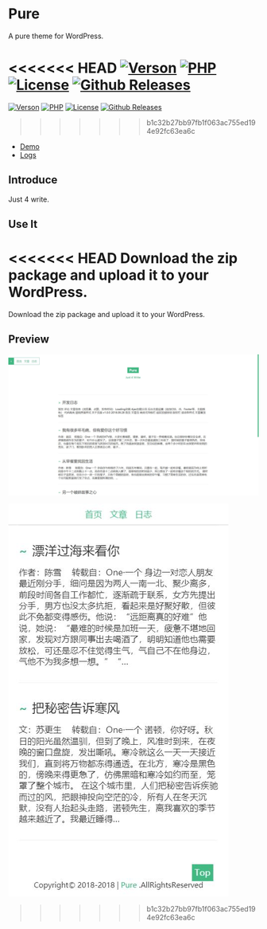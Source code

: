 # Pure

A pure theme for WordPress.

<<<<<<< HEAD
[![Verson](https://img.shields.io/badge/Release-1.2.0-orange.svg)](https://github.com/izhaoo/pure)
[![PHP](https://img.shields.io/badge/PHP-7.2-blue.svg)](http://www.php.net/ChangeLog-7.php)
[![License](https://img.shields.io/badge/License-MIT-red.svg)](https://mit-license.org/)
[![Github Releases](https://img.shields.io/badge/downloads-92KB-brightgreen.svg)](https://github.com/izhaoo/pure/releases)
=======
[![Verson](https://img.shields.io/badge/Release-1.1.0-orange.svg)](https://github.com/izhaoo/pure)
[![PHP](https://img.shields.io/badge/PHP-7.2-blue.svg)](http://www.php.net/ChangeLog-7.php)
[![License](https://img.shields.io/badge/License-MIT-red.svg)](https://mit-license.org/)
[![Github Releases](https://img.shields.io/badge/downloads-0.65MB-brightgreen.svg)](https://github.com/izhaoo/pure/releases)
>>>>>>> b1c32b27bb97fb1f063ac755ed194e92fc63ea6c

* [Demo](https://pure.izhaoo.com)
* [Logs](https://pure.izhaoo.com/development-log.html)

## Introduce

Just 4 write.

## Use It

<<<<<<< HEAD
Download the zip package and upload it to your WordPress.
=======
Download the zip package and upload it to your WordPress.

## Preview

![PC](https://github.com/izhaoo/pure/blob/master/temp/20180929135736.jpg)

![Mobile](https://github.com/izhaoo/pure/blob/master/temp/20180929135831.jpg)
>>>>>>> b1c32b27bb97fb1f063ac755ed194e92fc63ea6c
